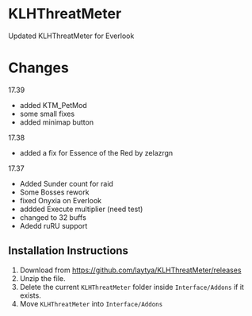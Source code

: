 # KLHThreatMeter

Updated KLHThreatMeter for Everlook

# Changes
17.39
- added KTM_PetMod
- some small fixes
- added minimap button

17.38
- added a fix for Essence of the Red by zelazrgn

17.37
- Added Sunder count for raid
- Some Bosses rework
- fixed Onyxia on Everlook
- addded Execute multiplier (need test)
- changed to 32 buffs
- Adedd ruRU support

## Installation Instructions

1. Download from https://github.com/laytya/KLHThreatMeter/releases
2. Unzip the file.
3. Delete the current `KLHThreatMeter` folder inside `Interface/Addons` if it exists.
4. Move `KLHThreatMeter` into `Interface/Addons`



